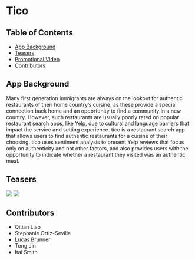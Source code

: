 # Tico 

## Table of Contents
- [App Background](#App-Background)
- [Teasers](#Teasers)
- [Promotional Video](#Promotional-Video)
- [Contributors](#Contributors)


## App Background
Many first generation immigrants are always on the lookout for authentic restaurants of their home country’s cuisine, as these provide a special connection back home and an opportunity to find a community in a new country. However, such restaurants are usually poorly rated on popular restaurant search apps, like Yelp, due to cultural and language barriers that impact the service and setting experience. tíco is a restaurant search app that allows users to find authentic restaurants for a cuisine of their choosing. tíco uses sentiment analysis to present Yelp reviews that focus only on authenticity and not other factors, and also provides users with the opportunity to indicate whether a restaurant they visited was an authentic meal.

## Teasers 
<img src = "images/tico.png"> 
<img src = "images/tico2.png">

## Contributors  
- Qitian Liao
- Stephanie Ortiz-Sevilla
- Lucas Brunner
- Tong Jin 
- Itai Smith




